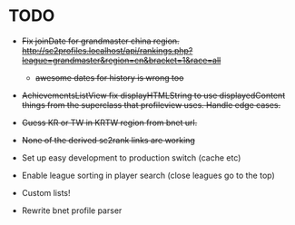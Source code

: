 # TODO

- <s>Fix joinDate for grandmaster china region. http://sc2profiles.localhost/api/rankings.php?league=grandmaster&region=cn&bracket=1&race=all</s>
  - <s>awesome dates for history is wrong too</s>

- <s>AchievementsListView fix displayHTMLString to use displayedContent things from the superclass that profileview uses. Handle edge cases.</s>

- <s>Guess KR or TW in KRTW region from bnet url.</s>

- <s>None of the derived sc2rank links are working</s>

- Set up easy development to production switch (cache etc)

- Enable league sorting in player search (close leagues go to the top)

- Custom lists!

- Rewrite bnet profile parser